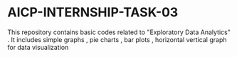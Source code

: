 # AICP-INTERNSHIP-TASK-03
This repository contains basic codes related to "Exploratory Data Analytics" . It includes simple graphs , pie charts , bar plots , horizontal vertical graph for data visualization
